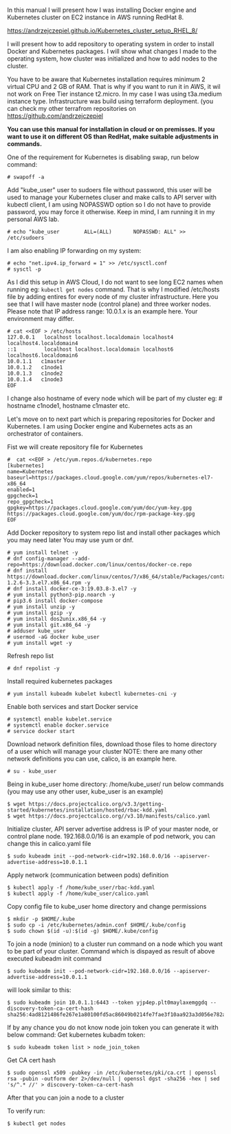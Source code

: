 In this manual I will present how I was installing Docker engine and Kubernetes cluster on EC2 instance in AWS running RedHat 8.

https://andrzejczepiel.github.io/Kubernetes_cluster_setup_RHEL_8/

I will present how to add repository to operating system in order to install Docker and Kubernetes packages.
I will show what changes I made to the operating system, how cluster was initialized and how to add nodes to the cluster.

You have to be aware that Kubernetes installation requires minimum 2 virtual CPU and 2 GB of RAM.
That is why if you want to run it in AWS, it wil not work on Free Tier instance t2.micro.
In my case I was using t3a.medium instance type.
Infrastructure was build using terraform deployment. 
(you can check my other terrafrom repositories on https://github.com/andrzejczepiel

**You can use this manual for installation in cloud or on premisses. If you want to use it on different OS than RedHat, make suitable adjustments in commands.**

One of the requirement for Kubernetes is disabling swap, run below command:

    # swapoff -a

Add "kube_user" user to sudoers file without password, this user will be used to manage your Kubernetes cluser and make calls
to API server with kubectl client, I am using NOPASSWD option so I do not have to provide password, you may force it otherwise.
Keep in mind, I am running it in my personal AWS lab.

    # echo "kube_user        ALL=(ALL)       NOPASSWD: ALL" >> /etc/sudoers

I am also enabling IP forwarding on my system:

    # echo "net.ipv4.ip_forward = 1" >> /etc/sysctl.conf
    # sysctl -p

As I did this setup in AWS Cloud, I do not want to see long EC2 names when running eg: `kubectl get nodes` command.
That is why I modified /etc/hosts file by adding entires for every node of my cluster infrastructure.
Here you see that I will have master node (control plane) and three worker nodes.
Please note that IP address range: 10.0.1.x is an example here. Your environment may differ.

    # cat <<EOF > /etc/hosts
    127.0.0.1   localhost localhost.localdomain localhost4 localhost4.localdomain4
    ::1         localhost localhost.localdomain localhost6 localhost6.localdomain6
    10.0.1.1   c1master
    10.0.1.2   c1node1
    10.0.1.3   c1node2
    10.0.1.4   c1node3
    EOF

I change also hostname of every node which will be part of my cluster eg: 
    # hostname c1node1, hostname c1master  etc.


Let's move on to next part which is preparing repositories for Docker and Kubernetes.
I am using Docker engine and Kubernetes acts as an orchestrator of containers.

Fist we will create repository file for Kubernetes

    #  cat <<EOF > /etc/yum.repos.d/kubernetes.repo
    [kubernetes]
    name=Kubernetes
    baseurl=https://packages.cloud.google.com/yum/repos/kubernetes-el7-x86_64
    enabled=1
    gpgcheck=1
    repo_gpgcheck=1
    gpgkey=https://packages.cloud.google.com/yum/doc/yum-key.gpg https://packages.cloud.google.com/yum/doc/rpm-package-key.gpg
    EOF


Add Docker repository to system repo list and install other packages which you may need later
You may use yum or dnf.


    # yum install telnet -y
    # dnf config-manager --add-repo=https://download.docker.com/linux/centos/docker-ce.repo
    # dnf install https://download.docker.com/linux/centos/7/x86_64/stable/Packages/containerd.io-1.2.6-3.3.el7.x86_64.rpm -y
    # dnf install docker-ce-3:19.03.8-3.el7 -y
    # yum install python3-pip.noarch -y
    # pip3.6 install docker-compose
    # yum install unzip -y
    # yum install gzip -y
    # yum install dos2unix.x86_64 -y
    # yum install git.x86_64 -y
    # adduser kube_user
    # usermod -aG docker kube_user
    # yum install wget -y


Refresh repo list

    # dnf repolist -y


Install required kubernetes packages

    # yum install kubeadm kubelet kubectl kubernetes-cni -y

Enable both services and start Docker service

    # systemctl enable kubelet.service
    # systemctl enable docker.service
    # service docker start


Download network definition files, download those files to home directory of a user which will manage your cluster
NOTE:  there are many other network definitions you can use, calico, is an example here.

    # su - kube_user
    
Being in kube_user home directory: /home/kube_user/ run below commands (you may use any other user, kube_user is an example)

    $ wget https://docs.projectcalico.org/v3.3/getting-started/kubernetes/installation/hosted/rbac-kdd.yaml
    $ wget https://docs.projectcalico.org//v3.10/manifests/calico.yaml


Initialize cluster, API server advertise address is IP of your master node, or control plane node.
192.168.0.0/16 is an example of pod network, you can change this in calico.yaml file 

    $ sudo kubeadm init --pod-network-cidr=192.168.0.0/16 --apiserver-advertise-address=10.0.1.1


Apply network (communication between pods) definition

    $ kubectl apply -f /home/kube_user/rbac-kdd.yaml
    $ kubectl apply -f /home/kube_user/calico.yaml	


Copy config file to kube_user home directory and change permissions

    $ mkdir -p $HOME/.kube
    $ sudo cp -i /etc/kubernetes/admin.conf $HOME/.kube/config
    $ sudo chown $(id -u):$(id -g) $HOME/.kube/config


To join a node (minion) to a cluster run command on a node which you want to be part of your cluster.
Command which is dispayed as result of above executed kubeadm init command

    $ sudo kubeadm init --pod-network-cidr=192.168.0.0/16 --apiserver-advertise-address=10.0.1.1

will look similar to this:

    $ sudo kubeadm join 10.0.1.1:6443 --token yjp4ep.plt0maylaxemggdq --discovery-token-ca-cert-hash sha256:4ad8121486fe267e1a80100fd5ac86049b0214fe7fae3f10aa923a3d056e782a

If by any chance you do not know node join token you can generate it with below command:
Get kubernetes kubadm token:

    $ sudo kubeadm token list > node_join_token

Get CA cert hash

    $ sudo openssl x509 -pubkey -in /etc/kubernetes/pki/ca.crt | openssl rsa -pubin -outform der 2>/dev/null | openssl dgst -sha256 -hex | sed 's/^.* //' > discovery-token-ca-cert-hash


After that you can join a node to a cluster

To verify run:

    $ kubectl get nodes
